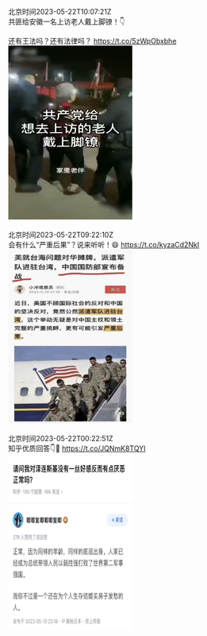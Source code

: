 北京时间2023-05-22T10:07:21Z<br>共匪给安徽一名上访老人戴上脚镣！👇

还有王法吗？还有法律吗？ https://t.co/5zWpObxbhe<br><img src='/temp/video/2023/u-Month-5/d-Day-22/FHtxWIgJMI3yoLO/1660467351614275584_0.jpg' width='250' height='350'><br><br>北京时间2023-05-22T09:22:10Z<br>会有什么“严重后果”？说来听听！😄 https://t.co/kyzaCd2NkI<br><img src='/temp/image/2023/u-Month-5/1660455983628574720_0.jpg' width='250' height='350'><br><br>北京时间2023-05-22T00:22:51Z<br>知乎优质回答👇💯 https://t.co/JQNmK8TQYI<br><img src='/temp/image/2023/u-Month-5/1660320258337689600_0.jpg' width='250' height='350'><br><br>
